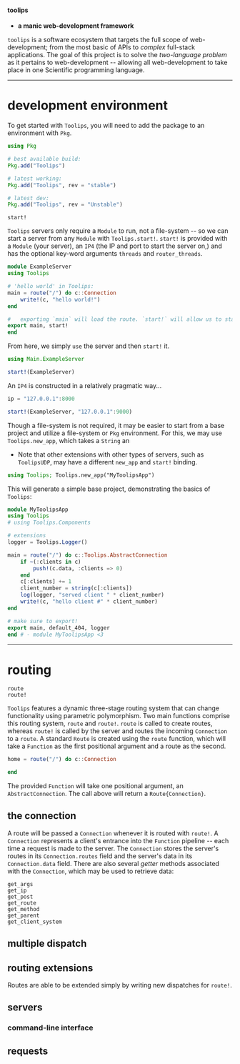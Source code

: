 #### toolips
- **a manic web-development framework**

`toolips` is a software ecosystem that targets the full scope of web-development; from the most basic of APIs to *complex* full-stack applications. The goal of this project is to solve the *two-language problem* as it pertains to web-development -- allowing all web-development to take place in one Scientific programming language.

---
# development environment
To get started with `Toolips`, you will need to add the package to an environment with `Pkg`.
```julia
using Pkg

# best available build:
Pkg.add("Toolips")

# latest working:
Pkg.add("Toolips", rev = "stable")

# latest dev:
Pkg.add("Toolips", rev = "Unstable")
```
```docstrings
start!
```
`Toolips` servers only require a `Module` to run, not a file-system -- so we can start a server from any `Module` with `Toolips.start!`. 
`start!` is provided with a `Module` (your server), an `IP4` (the IP and port to start the server on,) and has the optional key-word arguments `threads` and `router_threads`.
```julia
module ExampleServer
using Toolips

# 'hello world' in Toolips:
main = route("/") do c::Connection
    write!(c, "hello world!")
end

#   exporting `main` will load the route. `start!` will allow us to start the server.
export main, start!
end
```
From here, we simply `use` the server and then `start!` it.
```julia
using Main.ExampleServer

start!(ExampleServer)
```
An `IP4` is constructed in a relatively pragmatic way...
```julia
ip = "127.0.0.1":8000
```
```julia
start!(ExampleServer, "127.0.0.1":9000)
```
Though a file-system is not required, it may be easier to start from a base project and utilize a file-system or `Pkg` environment. 
For this, we may use `Toolips.new_app`, which takes a `String` an 
- Note that other extensions with other types of servers, such as `ToolipsUDP`, may have a different `new_app` and `start!` binding.
```julia
using Toolips; Toolips.new_app("MyToolipsApp")
```
This will generate a simple base project, demonstrating the basics of `Toolips`:
```julia
module MyToolipsApp
using Toolips
# using Toolips.Components

# extensions
logger = Toolips.Logger()

main = route("/") do c::Toolips.AbstractConnection
    if ~(:clients in c)
        push!(c.data, :clients => 0)
    end
    c[:clients] += 1
    client_number = string(c[:clients])
    log(logger, "served client " * client_number)
    write!(c, "hello client #" * client_number)
end

# make sure to export!
export main, default_404, logger
end # - module MyToolipsApp <3
```
---
# routing
```docstrings
route
route!
```
`Toolips` features a dynamic three-stage routing system that can change functionality using parametric polymorphism. Two main functions comprise this routing system, `route` and `route!`. `route` is called to create routes, whereas `route!` is called by the server and routes the incoming `Connection` to a `route`. A standard `Route` is created using the `route` function, which will take a `Function` as the first positional argument and a route as the second.
```julia
home = route("/") do c::Connection

end
```
The provided `Function` will take one positional argument, an `AbstractConnection`. The call above will return a `Route{Connection}`.
## the connection
A route will be passed a `Connection` whenever it is routed with `route!`. A `Connection` represents a client's entrance into the `Function` pipeline -- each time a request is made to the server. The `Connection` stores the server's routes in its `Connection.routes` field and the server's data in its `Connection.data` field. There are also several *getter* methods associated with the `Connection`, which may be used to retrieve data:
```docstrings
get_args
get_ip
get_post
get_route
get_method
get_parent
get_client_system
```
## multiple dispatch

## routing extensions
Routes are able to be extended simply by writing new dispatches for `route!`.
## servers

### command-line interface

## requests
